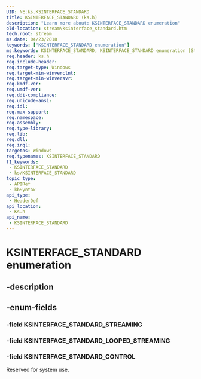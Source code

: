 ```yaml
---
UID: NE:ks.KSINTERFACE_STANDARD
title: KSINTERFACE_STANDARD (ks.h)
description: "Learn more about: KSINTERFACE_STANDARD enumeration"
old-location: stream\ksinterface_standard.htm
tech.root: stream
ms.date: 04/23/2018
keywords: ["KSINTERFACE_STANDARD enumeration"]
ms.keywords: KSINTERFACE_STANDARD, KSINTERFACE_STANDARD enumeration [Streaming Media Devices], KSINTERFACE_STANDARD_CONTROL, KSINTERFACE_STANDARD_LOOPED_STREAMING, KSINTERFACE_STANDARD_STREAMING, ks/KSINTERFACE_STANDARD, ks/KSINTERFACE_STANDARD_CONTROL, ks/KSINTERFACE_STANDARD_LOOPED_STREAMING, ks/KSINTERFACE_STANDARD_STREAMING, stream.ksinterface_standard
req.header: ks.h
req.include-header: 
req.target-type: Windows
req.target-min-winverclnt: 
req.target-min-winversvr: 
req.kmdf-ver: 
req.umdf-ver: 
req.ddi-compliance: 
req.unicode-ansi: 
req.idl: 
req.max-support: 
req.namespace: 
req.assembly: 
req.type-library: 
req.lib: 
req.dll: 
req.irql: 
targetos: Windows
req.typenames: KSINTERFACE_STANDARD
f1_keywords:
 - KSINTERFACE_STANDARD
 - ks/KSINTERFACE_STANDARD
topic_type:
 - APIRef
 - kbSyntax
api_type:
 - HeaderDef
api_location:
 - Ks.h
api_name:
 - KSINTERFACE_STANDARD
---
```


# KSINTERFACE_STANDARD enumeration


## -description

## -enum-fields

### -field KSINTERFACE_STANDARD_STREAMING

### -field KSINTERFACE_STANDARD_LOOPED_STREAMING

### -field KSINTERFACE_STANDARD_CONTROL

Reserved for system use.

